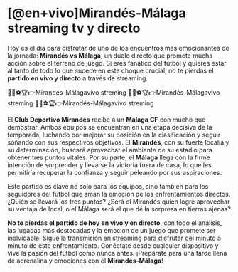 # [@en+vivo]Mirandés-Málaga streaming tv y directo 

Hoy es el día para disfrutar de uno de los encuentros más emocionantes de la jornada: **Mirandés vs Málaga**, un duelo directo que promete mucha acción sobre el terreno de juego. Si eres fanático del fútbol y quieres estar al tanto de todo lo que sucede en este choque crucial, no te pierdas el **partido en vivo y directo** a través de streaming.

📱🔸⚽🏆👉Mirandés-Málagavivo streming 
📱🔸⚽🏆👉Mirandés-Málagavivo streming 
📱🔸⚽🏆👉Mirandés-Málagavivo streming 

El **Club Deportivo Mirandés** recibe a un **Málaga CF** con mucho que demostrar. Ambos equipos se encuentran en una etapa decisiva de la temporada, luchando por mejorar su posición en la clasificación y seguir soñando con sus respectivos objetivos. El **Mirandés**, con su fuerte localía y su determinación, buscará aprovechar el ambiente de su estadio para obtener tres puntos vitales. Por su parte, el **Málaga** llega con la firme intención de sorprender y llevarse la victoria fuera de casa, lo que les permitiría recuperar la confianza y seguir peleando por sus aspiraciones.

Este partido es clave no solo para los equipos, sino también para los seguidores del fútbol que aman la emoción de los enfrentamientos directos. ¿Quién se llevará los tres puntos? ¿Será el Mirandés quien logre aprovechar su ventaja de local, o el Málaga será el que dé la sorpresa en tierras ajenas?

**No te pierdas el partido de hoy en vivo y en directo**, con todo el análisis, las jugadas más destacadas y la emoción de un juego que promete ser inolvidable. Sigue la transmisión en streaming para disfrutar del minuto a minuto de este enfrentamiento. Conéctate desde cualquier dispositivo y vive la pasión del fútbol como nunca antes. ¡Prepárate para una tarde llena de adrenalina y emociones con el **Mirandés-Málaga**!
